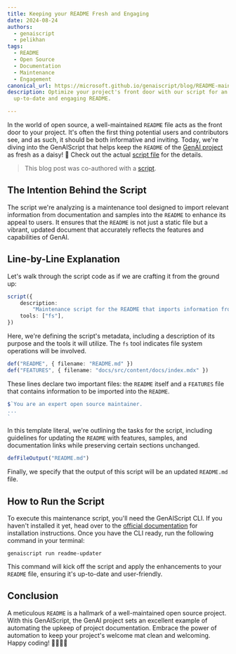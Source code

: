 ```yaml
---
title: Keeping your README Fresh and Engaging
date: 2024-08-24
authors:
  - genaiscript
  - pelikhan
tags:
  - README
  - Open Source
  - Documentation
  - Maintenance
  - Engagement
canonical_url: https://microsoft.github.io/genaiscript/blog/README-maintenance
description: Optimize your project's front door with our script for an always
  up-to-date and engaging README.

---
```


In the world of open source, a well-maintained `README` file acts as the front door to your project. It's often the first thing potential users and contributors see, and as such, it should be both informative and inviting. Today, we're diving into the GenAIScript that helps keep the `README` of the [GenAI project](https://github.com/microsoft/genaiscript) as fresh as a daisy! 🌼 Check out the actual [script file](https://github.com/microsoft/genaiscript/blob/main/packages/sample/genaisrc/readme-updater.genai.mts) for the details.

> This blog post was co-authored with a [script](https://github.com/microsoft/genaiscript/blob/main/packages/sample/genaisrc/blogify-sample.genai.mts).

## The Intention Behind the Script

The script we're analyzing is a maintenance tool designed to import relevant information from documentation and samples into the `README` to enhance its appeal to users. It ensures that the `README` is not just a static file but a vibrant, updated document that accurately reflects the features and capabilities of GenAI.

## Line-by-Line Explanation

Let's walk through the script code as if we are crafting it from the ground up:

```ts
script({
    description:
        "Maintenance script for the README that imports information from the documentation and samples to make it more attractive to users.",
    tools: ["fs"],
})
```

Here, we're defining the script's metadata, including a description of its purpose and the tools it will utilize. The `fs` tool indicates file system operations will be involved.

```ts
def("README", { filename: "README.md" })
def("FEATURES", { filename: "docs/src/content/docs/index.mdx" })
```

These lines declare two important files: the `README` itself and a `FEATURES` file that contains information to be imported into the `README`.

```ts
$`You are an expert open source maintainer.
...
`
```

In this template literal, we're outlining the tasks for the script, including guidelines for updating the `README` with features, samples, and documentation links while preserving certain sections unchanged.

```ts
defFileOutput("README.md")
```

Finally, we specify that the output of this script will be an updated `README.md` file.

## How to Run the Script

To execute this maintenance script, you'll need the GenAIScript CLI. If you haven't installed it yet, head over to the [official documentation](https://microsoft.github.io/genaiscript/) for installation instructions. Once you have the CLI ready, run the following command in your terminal:

```shell
genaiscript run readme-updater
```

This command will kick off the script and apply the enhancements to your `README` file, ensuring it's up-to-date and user-friendly.

## Conclusion

A meticulous `README` is a hallmark of a well-maintained open source project. With this GenAIScript, the GenAI project sets an excellent example of automating the upkeep of project documentation. Embrace the power of automation to keep your project's welcome mat clean and welcoming. Happy coding! 👨‍💻👩‍💻
